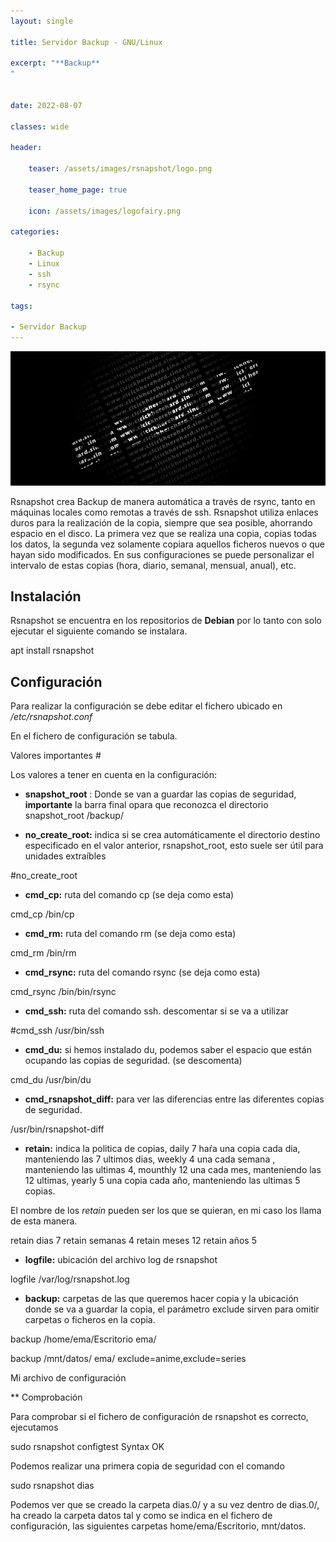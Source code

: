 ```yaml
---
layout: single

title: Servidor Backup - GNU/Linux

excerpt: "**Backup** 
"


date: 2022-08-07

classes: wide

header:

    teaser: /assets/images/rsnapshot/logo.png

    teaser_home_page: true
    
    icon: /assets/images/logofairy.png

categories:

    - Backup
    - Linux
    - ssh
    - rsync

tags:  

- Servidor Backup
---
```



![](/assets/images/rsnapshot//wallpapers.png)

Rsnapshot crea Backup de manera automática a través de rsync, tanto en máquinas locales como remotas a través de ssh. Rsnapshot utiliza enlaces duros para la realización de la copia, siempre que sea posible, ahorrando espacio en el disco.
La primera vez que se realiza una copia, copias todas los datos, la segunda vez solamente copiara aquellos ficheros nuevos o que hayan sido modificados. En sus configuraciones se puede personalizar el intervalo de estas copias (hora, diario, semanal, mensual, anual), etc.

## Instalación 

Rsnapshot se encuentra en los repositorios de **Debian** por lo tanto con solo ejecutar el siguiente comando se instalara.

apt install rsnapshot

## Configuración 

Para realizar la configuración se debe editar el fichero ubicado en _/etc/rsnapshot.conf_

En el fichero de configuración se tabula.

Valores importantes #

Los valores a tener en cuenta en la configuración:

* **snapshot_root** : Donde se van a guardar las copias de seguridad, **importante** la barra final opara que reconozca el directorio
snapshot_root   /backup/

* **no_create_root:** indica si se crea automáticamente el directorio destino especificado en el valor anterior, rsnapshot_root, esto suele ser útil para unidades extraíbles

#no_create_root

* **cmd_cp:** ruta del comando cp (se deja como esta)

cmd_cp		/bin/cp

* **cmd_rm:** ruta del comando rm (se deja como esta)

cmd_rm		/bin/rm

* **cmd_rsync:** ruta del comando rsync (se deja como esta)

cmd_rsync		/bin/bin/rsync

* **cmd_ssh:** ruta del comando ssh. descomentar si se va a utilizar

#cmd_ssh		/usr/bin/ssh

* **cmd_du:** si hemos instalado du, podemos saber el espacio que están ocupando las copias de seguridad. (se descomenta)

cmd_du		/usr/bin/du

* **cmd_rsnapshot_diff:** para ver las diferencias entre las diferentes copias de seguridad.

/usr/bin/rsnapshot-diff

* **retain:** indica la politica de copias, daily 7 haŕa una copia cada dia, manteniendo las 7 ultimos dias, weekly 4 una cada semana , manteniendo las ultimas 4, mounthly 12 una cada mes, manteniendo las 12 ultimas, yearly 5 una copia cada año, manteniendo las ultimas 5 copias.

El nombre de los _retain_ pueden ser los que se quieran, en mi caso los llama de esta manera.

retain  dias   7
retain  semanas  4
retain  meses 12
retain  años  5

* **logfile:** ubicación del archivo log de rsnapshot

logfile	/var/log/rsnapshot.log

* **backup:** carpetas de las que queremos hacer copia y la ubicación donde se va a guardar la copia, el parámetro exclude sirven para omitir carpetas o ficheros en la copia.

backup  /home/ema/Escritorio           ema/

backup  /mnt/datos/       ema/  exclude=anime,exclude=series


Mi archivo de configuración

** Comprobación 

Para comprobar si el fichero de configuración de rsnapshot es correcto, ejecutamos


sudo rsnapshot configtest
Syntax OK

Podemos realizar una primera copia de seguridad con el comando

sudo rsnapshot dias


Podemos ver que se creado la carpeta dias.0/ y a su vez dentro de dias.0/, 
ha creado la carpeta datos tal y como se indica en el fichero de configuración,
las siguientes carpetas home/ema/Escritorio, mnt/datos.


